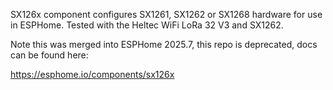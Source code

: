 SX126x component configures SX1261, SX1262 or SX1268 hardware for use in ESPHome. Tested with the Heltec WiFi LoRa 32 V3 and SX1262.

Note this was merged into ESPHome 2025.7, this repo is deprecated, docs can be found here:

https://esphome.io/components/sx126x
